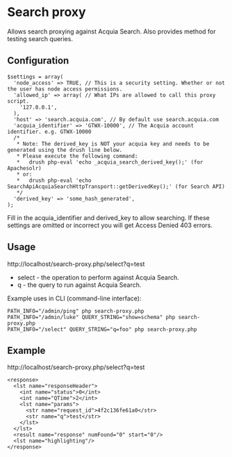 Search proxy
======

Allows search proxying against Acquia Search. Also provides method for
testing search queries.


Configuration
-------------

    
    $settings = array(
      'node_access' => TRUE, // This is a security setting. Whether or not the user has node access permissions.
      'allowed_ip' => array( // What IPs are allowed to call this proxy script.
        '127.0.0.1',
      ),
      'host' => 'search.acquia.com', // By default use search.acquia.com
      'acquia_identifier' => 'GTWX-10000', // The Acquia account identifier. e.g. GTWX-10000
      /*
       * Note: The derived_key is NOT your acquia key and needs to be generated using the drush line below.
       * Please execute the following command:
       *   drush php-eval 'echo _acquia_search_derived_key();' (for Apachesolr)
       * or:
       *   drush php-eval 'echo SearchApiAcquiaSearchHttpTransport::getDerivedKey();' (for Search API)
       */
      'derived_key' => 'some_hash_generated',
    );
    

Fill in the acquia_identifier and derived_key to allow searching. If these settings are omitted or incorrect
you will get Access Denied 403 errors.

Usage
-----

http://localhost/search-proxy.php/select?q=test

* select - the operation to perform against Acquia Search.
* q - the query to run against Acquia Search.

Example uses in CLI (command-line interface):

    PATH_INFO="/admin/ping" php search-proxy.php
    PATH_INFO="/admin/luke" QUERY_STRING="show=schema" php search-proxy.php
    PATH_INFO="/select" QUERY_STRING="q=foo" php search-proxy.php


Example
-------

http://localhost/search-proxy.php/select?q=test
    
    <response>
      <lst name="responseHeader">
        <int name="status">0</int>
        <int name="QTime">2</int>
        <lst name="params">
          <str name="request_id">4f2c136fe61a0</str>
          <str name="q">test</str>
        </lst>
      </lst>
      <result name="response" numFound="0" start="0"/>
      <lst name="highlighting"/>
    </response>
    
